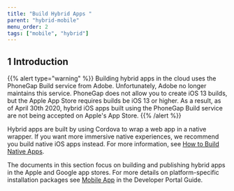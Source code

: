 ```yaml
---
title: "Build Hybrid Apps "
parent: "hybrid-mobile"
menu_order: 2
tags: ["mobile", "hybrid"]
---
```


## 1 Introduction

{{% alert type="warning" %}}
Building hybrid apps in the cloud uses the PhoneGap Build service from Adobe. Unfortunately, Adobe no longer maintains this service. PhoneGap does not allow you to create  iOS 13 builds, but the Apple App Store requires builds be iOS 13 or higher. As a result, as of April 30th 2020, hybrid iOS apps built using the PhoneGap Build service are not being accepted on Apple's App Store. 
{{% /alert %}}

Hybrid apps are built by using Cordova to wrap a web app in a native wrapper. If you want more immersive native experiences, we recommend you build native iOS apps instead. For more information, see [How to Build Native Apps](build-native-apps).

The documents in this section focus on building and publishing hybrid apps in the Apple and Google app stores. For more details on platform-specific installation packages see [Mobile App](/developerportal/deploy/mobileapp) in the Developer Portal Guide.
